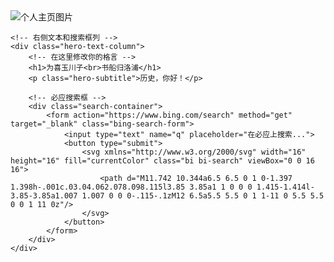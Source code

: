 
<div class="hero-section">
    <!-- 左侧图片列 -->
    <div class="hero-image-column">
        <div class="image-zoom-container">
            <!-- 请将下面的 src 替换为你自己的图片链接 -->
            <img src="images/09金陵各營屢捷解圍圖.png" alt="个人主页图片">
        </div>
    </div>

    <!-- 右侧文本和搜索框列 -->
    <div class="hero-text-column">
        <!-- 在这里修改你的格言 -->
        <h1>为喜玉川子<br>书船归洛浦</h1>
        <p class="hero-subtitle">历史，你好！</p>
        
        <!-- 必应搜索框 -->
        <div class="search-container">
            <form action="https://www.bing.com/search" method="get" target="_blank" class="bing-search-form">
                <input type="text" name="q" placeholder="在必应上搜索...">
                <button type="submit">
                    <svg xmlns="http://www.w3.org/2000/svg" width="16" height="16" fill="currentColor" class="bi bi-search" viewBox="0 0 16 16">
                        <path d="M11.742 10.344a6.5 6.5 0 1 0-1.397 1.398h-.001c.03.04.062.078.098.115l3.85 3.85a1 1 0 0 0 1.415-1.414l-3.85-3.85a1.007 1.007 0 0 0-.115-.1zM12 6.5a5.5 5.5 0 1 1-11 0 5.5 5.5 0 0 1 11 0z"/>
                    </svg>
                </button>
            </form>
        </div>
    </div>
</div>

